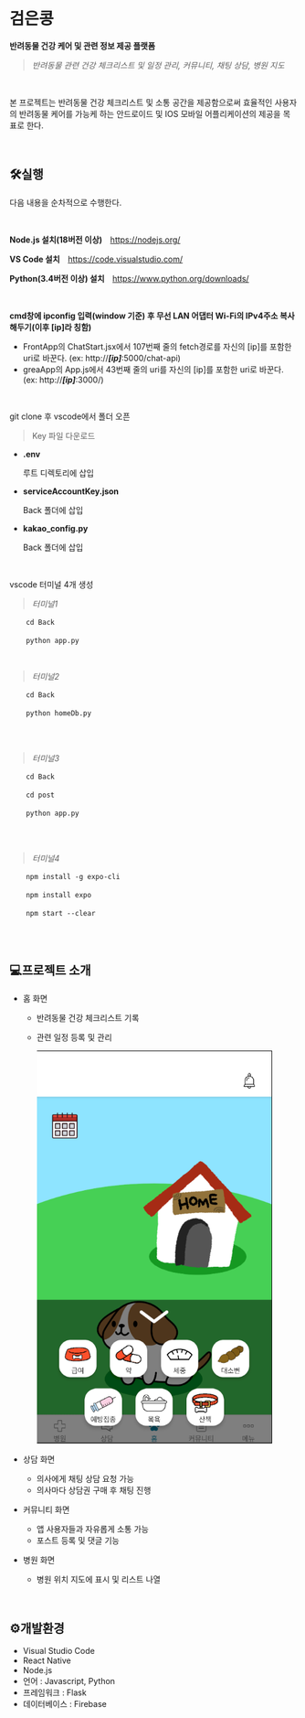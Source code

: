# 검은콩
**반려동물 건강 케어 및 관련 정보 제공 플랫폼**

>*반려동물 관련 건강 체크리스트 및 일정 관리, 커뮤니티, 채팅 상담, 병원 지도*
<br/>

본 프로젝트는 반려동물 건강 체크리스트 및 소통 공간을 제공함으로써 효율적인 사용자의 반려동물 케어를 가능케 하는 안드로이드 및 IOS 모바일 어플리케이션의 제공을 목표로 한다.

<br/>

## 🛠실행
다음 내용을 순차적으로 수행한다.

<br/>

**Node.js 설치(18버전 이상)** <https://nodejs.org/>

**VS Code 설치** <https://code.visualstudio.com/>

**Python(3.4버전 이상) 설치** <https://www.python.org/downloads/>

<br/>

**cmd창에 ipconfig 입력(window 기준) 후 무선 LAN 어댑터 Wi-Fi의 IPv4주소 복사해두기(이후 [ip]라 칭함)**

* FrontApp의 ChatStart.jsx에서 107번째 줄의 fetch경로를 자신의 [ip]를 포함한 uri로 바꾼다. (ex: http://***[ip]***:5000/chat-api)
* greaApp의 App.js에서 43번째 줄의 uri를 자신의 [ip]를 포함한 uri로 바꾼다.  (ex: http://***[ip]***:3000/)


<br/>

git clone 후 vscode에서 폴더 오픈

>Key 파일 다운로드
* **.env**
  
  루트 디렉토리에 삽입

* **serviceAccountKey.json**

  Back 폴더에 삽입

* **kakao_config.py**

  Back 폴더에 삽입

<br/>

vscode 터미널 4개 생성
> *터미널1*

```
    cd Back
   
    python app.py

```

<br/>

> *터미널2*

```
    cd Back
    
    python homeDb.py
    
```

<br/>

> *터미널3*

```
    cd Back

    cd post
    
    python app.py
    
```

<br/>

> *터미널4*

```
    npm install -g expo-cli
    
    npm install expo

    npm start --clear
    
```

<br/>

## 💻프로젝트 소개
* 홈 화면
   * 반려동물 건강 체크리스트 기록
   * 관련 일정 등록 및 관리
     
     ![main](https://github.com/BaekCCI/CatBooger/blob/startApp/home.png)

* 상담 화면
  * 의사에게 채팅 상담 요청 가능
  * 의사마다 상담권 구매 후 채팅 진행



* 커뮤니티 화면
  * 앱 사용자들과 자유롭게 소통 가능
  * 포스트 등록 및 댓글 기능
    

* 병원 화면
  * 병원 위치 지도에 표시 및 리스트 나열
    

<br/>

## ⚙개발환경
* Visual Studio Code
* React Native
* Node.js
* 언어 : Javascript, Python
* 프레임워크 : Flask
* 데이터베이스 : Firebase

<br/><br/>

